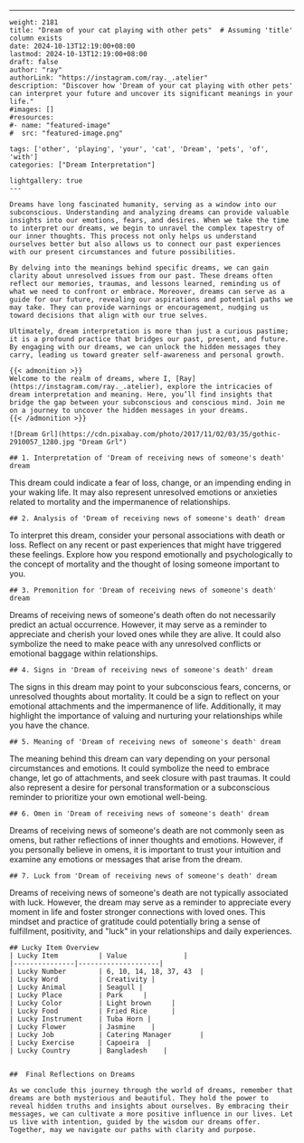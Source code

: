 ---
    weight: 2181
    title: "Dream of your cat playing with other pets"  # Assuming 'title' column exists
    date: 2024-10-13T12:19:00+08:00
    lastmod: 2024-10-13T12:19:00+08:00
    draft: false
    author: "ray"
    authorLink: "https://instagram.com/ray._.atelier"
    description: "Discover how 'Dream of your cat playing with other pets' can interpret your future and uncover its significant meanings in your life."
    #images: []
    #resources:
    #- name: "featured-image"
    #  src: "featured-image.png"
    
    tags: ['other', 'playing', 'your', 'cat', 'Dream', 'pets', 'of', 'with']
    categories: ["Dream Interpretation"]
    
    lightgallery: true
    ---
    
    Dreams have long fascinated humanity, serving as a window into our subconscious. Understanding and analyzing dreams can provide valuable insights into our emotions, fears, and desires. When we take the time to interpret our dreams, we begin to unravel the complex tapestry of our inner thoughts. This process not only helps us understand ourselves better but also allows us to connect our past experiences with our present circumstances and future possibilities.
    
    By delving into the meanings behind specific dreams, we can gain clarity about unresolved issues from our past. These dreams often reflect our memories, traumas, and lessons learned, reminding us of what we need to confront or embrace. Moreover, dreams can serve as a guide for our future, revealing our aspirations and potential paths we may take. They can provide warnings or encouragement, nudging us toward decisions that align with our true selves.
    
    Ultimately, dream interpretation is more than just a curious pastime; it is a profound practice that bridges our past, present, and future. By engaging with our dreams, we can unlock the hidden messages they carry, leading us toward greater self-awareness and personal growth.
    
    {{< admonition >}}
    Welcome to the realm of dreams, where I, [Ray](https://instagram.com/ray._.atelier), explore the intricacies of dream interpretation and meaning. Here, you’ll find insights that bridge the gap between your subconscious and conscious mind. Join me on a journey to uncover the hidden messages in your dreams.
    {{< /admonition >}}
    
    ![Dream Grl](https://cdn.pixabay.com/photo/2017/11/02/03/35/gothic-2910057_1280.jpg "Dream Grl")
    
    ## 1. Interpretation of 'Dream of receiving news of someone's death' dream
    
This dream could indicate a fear of loss, change, or an impending ending in your waking life. It may also represent unresolved emotions or anxieties related to mortality and the impermanence of relationships.
    
    ## 2. Analysis of 'Dream of receiving news of someone's death' dream
    
To interpret this dream, consider your personal associations with death or loss. Reflect on any recent or past experiences that might have triggered these feelings. Explore how you respond emotionally and psychologically to the concept of mortality and the thought of losing someone important to you.
    
    ## 3. Premonition for 'Dream of receiving news of someone's death' dream
    
Dreams of receiving news of someone's death often do not necessarily predict an actual occurrence. However, it may serve as a reminder to appreciate and cherish your loved ones while they are alive. It could also symbolize the need to make peace with any unresolved conflicts or emotional baggage within relationships.
    
    ## 4. Signs in 'Dream of receiving news of someone's death' dream
    
The signs in this dream may point to your subconscious fears, concerns, or unresolved thoughts about mortality. It could be a sign to reflect on your emotional attachments and the impermanence of life. Additionally, it may highlight the importance of valuing and nurturing your relationships while you have the chance.
    
    ## 5. Meaning of 'Dream of receiving news of someone's death' dream
    
The meaning behind this dream can vary depending on your personal circumstances and emotions. It could symbolize the need to embrace change, let go of attachments, and seek closure with past traumas. It could also represent a desire for personal transformation or a subconscious reminder to prioritize your own emotional well-being.
    
    ## 6. Omen in 'Dream of receiving news of someone's death' dream
    
Dreams of receiving news of someone's death are not commonly seen as omens, but rather reflections of inner thoughts and emotions. However, if you personally believe in omens, it is important to trust your intuition and examine any emotions or messages that arise from the dream.
    
    ## 7. Luck from 'Dream of receiving news of someone's death' dream
    
Dreams of receiving news of someone's death are not typically associated with luck. However, the dream may serve as a reminder to appreciate every moment in life and foster stronger connections with loved ones. This mindset and practice of gratitude could potentially bring a sense of fulfillment, positivity, and "luck" in your relationships and daily experiences.
    
    ## Lucky Item Overview
    | Lucky Item          | Value              |
    |---------------|--------------------|
    | Lucky Number        | 6, 10, 14, 18, 37, 43  |
    | Lucky Word          | Creativity |
    | Lucky Animal        | Seagull |
    | Lucky Place         | Park     |
    | Lucky Color         | Light brown     |
    | Lucky Food          | Fried Rice      |
    | Lucky Instrument    | Tuba Horn |
    | Lucky Flower        | Jasmine    |
    | Lucky Job           | Catering Manager       |
    | Lucky Exercise      | Capoeira  |
    | Lucky Country       | Bangladesh    |
    
    
    ##  Final Reflections on Dreams
    
    As we conclude this journey through the world of dreams, remember that dreams are both mysterious and beautiful. They hold the power to reveal hidden truths and insights about ourselves. By embracing their messages, we can cultivate a more positive influence in our lives. Let us live with intention, guided by the wisdom our dreams offer. Together, may we navigate our paths with clarity and purpose.
    